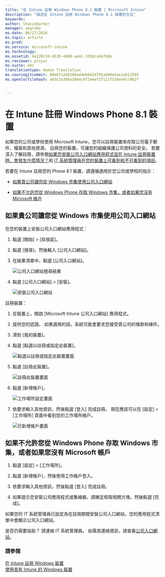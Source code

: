 ```yaml
---
title: "在 Intune 註冊 Windows Phone 8.1 裝置 | Microsoft Intune"
description: "描述在 Intune 註冊 Windows Phone 8.1 裝置的方法"
keywords: 
author: Staciebarker
manager: angrobe
ms.date: 06/27/2016
ms.topic: article
ms.prod: 
ms.service: microsoft-intune
ms.technology: 
ms.assetid: 4a120c3d-d520-4d48-ae4c-3338ca4e7bde
ms.reviewer: priyar
ms.suite: ems
translationtype: Human Translation
ms.sourcegitcommit: 80ebf1a56106ad4e66d2d791ab98edae1ab11505
ms.openlocfilehash: a03c3a3b6a284dc8f24eef2f111f526eedcc962f


---
```



# 在 Intune 註冊 Windows Phone 8.1 裝置

如果您的公司或學校使用 Microsoft Intune，您可以註冊裝置來存取公司電子郵件、檔案和其他資源。 註冊您的裝置，可讓您的組織保護公司資料的安全。 若要深入了解註冊，請參閱[如果您安裝公司入口網站應用程式並在 Intune 註冊裝置時，會發生什麼情況？](what-happens-if-you-install-the-company-portal-app-and-enroll-your-device-in-intune-windows.md)和 [IT 系統管理員在您的裝置上可看到和不可看到的項目](what-can-your-it-administrator-see-when-you-enroll-your-device-in-intune-windows.md)。


若要在 Intune 註冊您的 Phone 8.1 裝置，請遵循適用於您公司或學校的指示：

-   [如果貴公司讓您從 Windows 市集使用公司入口網站](#if-your-company-lets-you-use-the-company-portal-from-the-windows-store)

-   [如果不允許您從 Windows Phone 存取 Windows 市集，或者如果您沒有 Microsoft 帳戶](#if-you-are-not-allowed-to-access-the-windows-store-from-your-windows-phone-or-if-you-do-not-have-a-microsoft-account)

## 如果貴公司讓您從 Windows 市集使用公司入口網站
在您的裝置上安裝公司入口網站應用程式：

1.  點選 [開始] &gt; [存放區]。

2.  點選 [搜尋]，然後輸入 [公司入口網站]。

3.  在結果清單中，點選 [公司入口網站]。

    ![公司入口網站搜尋結果](./media/WP81-1-CP-search-store-v2.png)

4.  點選 [公司入口網站] &gt; [安裝]。

    ![安裝公司入口網站](./media/WP81-2-CP-install-v2.png)

註冊裝置：

1.  在裝置上，開啟 [Microsoft Intune 公司入口網站] 應用程式。

2.  提供您的認證。 如果適用的話，系統可能會要求您接受貴公司的條款和條件。

3.  滑到 [我的裝置]。

4.  點選 [點選以註冊或指定此裝置]。

    ![點選以註冊或指定此裝置畫面](./media/WP81-enroll-1-swipe-my-devices.png)

5.  點選 [註冊此裝置]。

    ![註冊此裝置畫面](./media/WP81-enroll-2-enroll-this-device.png)

6.  點選 [新增帳戶]。

    ![工作場所設定畫面](./media/WP81-enroll-3-workplace-add-acct.png)

7.  依要求輸入其他資訊，然後點選 [登入] 完成註冊。 現在應該可以在 [設定] &gt; [工作場所] 頁面中看到您的工作場所帳戶。

    ![已新增帳戶畫面](./media/WP81-enroll-4-account-added.png)

## 如果不允許您從 Windows Phone 存取 Windows 市集，或者如果您沒有 Microsoft 帳戶

1.  點選 [設定] &gt; [工作場所]。

2.  點選 [新增帳戶]，然後使用工作帳戶登入。

3.  依要求輸入其他資訊，然後點選 [登入] 完成註冊。

4.  如果提示您安裝公司應用程式或集線器，請確定核取相關方塊，然後點選 [完成]。

如果您的 IT 系統管理員已設定為在註冊期間安裝公司入口網站，您的應用程式清單中會顯示公司入口網站。

是否仍需要協助？ 請連絡 IT 系統管理員。 如需其連絡資訊，請查看[公司入口網站](http://portal.manage.microsoft.com)。

### 請參閱
[在 Intune 註冊 Windows 裝置](enroll-your-device-in-intune-windows.md)</br>
[使用具有 Intune 的 Windows 裝置](using-your-windows-device-with-intune.md)



<!--HONumber=Aug16_HO1-->


